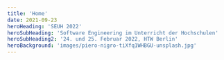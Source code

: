 ```yaml
---
title: 'Home'
date: 2021-09-23
heroHeading: 'SEUH 2022'
heroSubHeading: 'Software Engineering im Unterricht der Hochschulen'
heroSubHeading2: '24. und 25. Februar 2022, HTW Berlin'
heroBackground: 'images/piero-nigro-tiXfq1WHBGU-unsplash.jpg'
---
```

